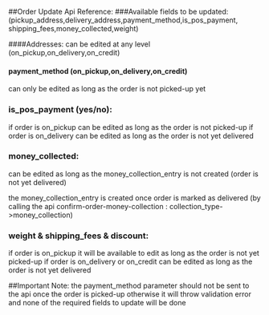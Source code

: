 ##Order Update Api Reference:
    ###Available fields to be updated:
        (pickup_address,delivery_address,payment_method,is_pos_payment,
         shipping_fees,money_collected,weight)

####Addresses:
can be edited at any level (on_pickup,on_delivery,on_credit)

#### payment_method (on_pickup,on_delivery,on_credit)
can only be edited as long as the order is not picked-up yet

### is_pos_payment (yes/no):
if order is on_pickup can be edited as long as the order is not picked-up
if order is on_delivery can be edited as long as the order is not yet delivered

### money_collected:
can be edited as long as the money_collection_entry is not created (order is not yet delivered)

the money_collection_entry is created once order is marked as delivered (by calling the api confirm-order-money-collection : collection_type->money_collection)

### weight & shipping_fees & discount:
if order is on_pickup it will be available to edit as long as the order is not yet picked-up
if order is on_delivery or on_credit can be edited as long as the order is not yet delivered

##Important Note:
the payment_method parameter should not be sent to the api once the order is 
picked-up otherwise it will throw validation error and none of the required fields to update will be done

        
